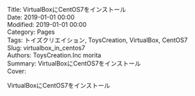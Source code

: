 Title: VirtualBoxにCentOS7をインストール  
Date: 2019-01-01 00:00  
Modified: 2019-01-01 00:00  
Category: Pages  
Tags: トイズクリエイション, ToysCreation, VirtualBox, CentOS7  
Slug: virtualbox_in_centos7  
Authors: ToysCreation.Inc morita  
Summary: VirtualBoxにCentOS7をインストール  
Cover:  

VirtualBoxにCentOS7をインストール
